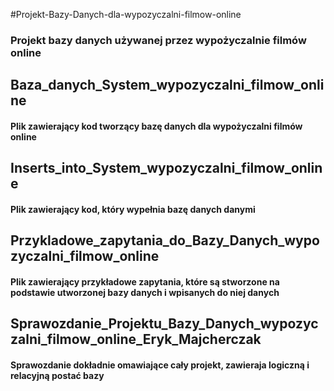 #Projekt-Bazy-Danych-dla-wypozyczalni-filmow-online
### Projekt bazy danych używanej przez wypożyczalnie filmów online

## Baza_danych_System_wypozyczalni_filmow_online

#### Plik zawierający kod tworzący bazę danych dla wypożyczalni filmów online

## Inserts_into_System_wypozyczalni_filmow_online

#### Plik zawierający kod, który wypełnia bazę danych danymi

## Przykladowe_zapytania_do_Bazy_Danych_wypozyczalni_filmow_online

#### Plik zawierający przykładowe zapytania, które są stworzone na podstawie utworzonej bazy danych i wpisanych do niej danych

## Sprawozdanie_Projektu_Bazy_Danych_wypozyczalni_filmow_online_Eryk_Majcherczak

#### Sprawozdanie dokładnie omawiające cały projekt, zawieraja logiczną i relacyjną postać bazy

